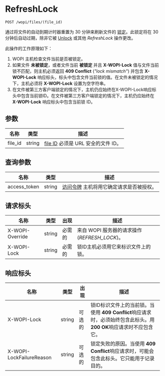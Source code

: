 ﻿# RefreshLock

`POST /wopi/files/(file_id)`

通过将文件的自动到期计时器重置为 30 分钟来刷新文件的 [锁定](../key-concepts.md#lock)。此锁定将在 30 分钟后自动过期，除非它被 [Unlock](./unlock.md) 或其他 *RefreshLock* 操作更改。

此操作的工作原理如下：

1. WOPI 主机检查文件当前是否被锁定。
2. 如果文件 **未被锁定**，或者文件当前 **被锁定** 并且 **X-WOPI-Lock** 值与文件当前锁不匹配，则主机必须返回 **409 Conflict** (*"lock mismatch"*) 并包含 **X-WOPI-Lock** 响应标头，标头中包含文件当前锁的值。在文件未被锁定的情况下，主机必须将 **X-WOPI-Lock** 设置为空字符串。
3. 在文件被第三方客户端锁定的情况下，主机仍应始终在X-WOPI-Lock响应标头中包含当前锁ID。在文件被第三方客户端锁定的情况下，主机仍应始终在 **X-WOPI-Lock** 响应标头中包含当前锁 ID。

## 参数

| 名称     | 类型   | 描述                                                                 |
| -------- | ------ | --------------------------------------------------------------------------- |
| file\_id | string | [file ID](../key-concepts.md#file-id) 必须是 URL 安全的文件 ID。 |

## 查询参数

| 名称          | 类型   | 描述                                                                                                                          |
| ------------- | ------ | ------------------------------------------------------------------------------------------------------------------------------------ |
| access\_token | string | [访问令牌](../key-concepts.md#access-token) 主机将用它确定请求是否被授权。 |


## 请求标头

| 名称            | 类型   | 出现 | 描述                                                          |
| --------------- | ------ | -------- | -------------------------------------------------------------------- |
| X-WOPI-Override | string | 必需的 | 来自 WOPI 服务器的请求操作 (*REFRESH_LOCK*)。      |
| X-WOPI-Lock     | string | 必需的 | 锁ID主机必须用它来标识文件上的锁。 |

## 响应标头

| 名称                     | 类型   | 出现 | 描述                                                                                                                                                                                                               |
| ------------------------ | ------ | -------- | ------------------------------------------------------------------------------------------------------------------------------------------------------------------------------------------------------------------------- |
| X-WOPI-Lock              | string | 可选的 | 锁ID标识文件上的当前锁。当使用 **409 Conflict**响应请求时，必须始终包含此标头。用 **200 OK**响应请求时不应包含它。 |
| X-WOPI-LockFailureReason | string | 可选的 | 锁定失败的原因。当使用 **409 Conflict**响应请求时，可能会包含此标头。它只能用于记录目的。                                                              |
